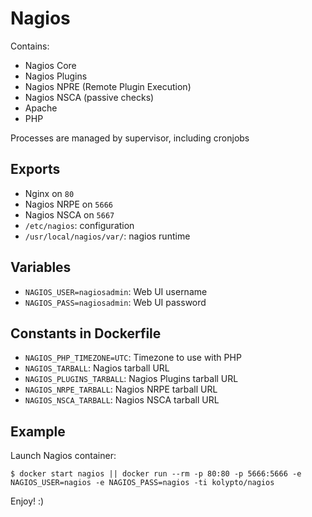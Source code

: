 Nagios
======

Contains:

* Nagios Core
* Nagios Plugins
* Nagios NPRE (Remote Plugin Execution)
* Nagios NSCA (passive checks)
* Apache
* PHP

Processes are managed by supervisor, including cronjobs


Exports
-------

* Nginx on `80`
* Nagios NRPE on `5666`
* Nagios NSCA on `5667`
* `/etc/nagios`: configuration
* `/usr/local/nagios/var/`: nagios runtime

Variables
---------

* `NAGIOS_USER=nagiosadmin`: Web UI username
* `NAGIOS_PASS=nagiosadmin`: Web UI password

Constants in Dockerfile
-----------------------

* `NAGIOS_PHP_TIMEZONE=UTC`: Timezone to use with PHP
* `NAGIOS_TARBALL`: Nagios tarball URL
* `NAGIOS_PLUGINS_TARBALL`: Nagios Plugins tarball URL
* `NAGIOS_NRPE_TARBALL`: Nagios NRPE tarball URL
* `NAGIOS_NSCA_TARBALL`: Nagios NSCA tarball URL

Example
-------

Launch Nagios container:

    $ docker start nagios || docker run --rm -p 80:80 -p 5666:5666 -e NAGIOS_USER=nagios -e NAGIOS_PASS=nagios -ti kolypto/nagios

Enjoy! :)
